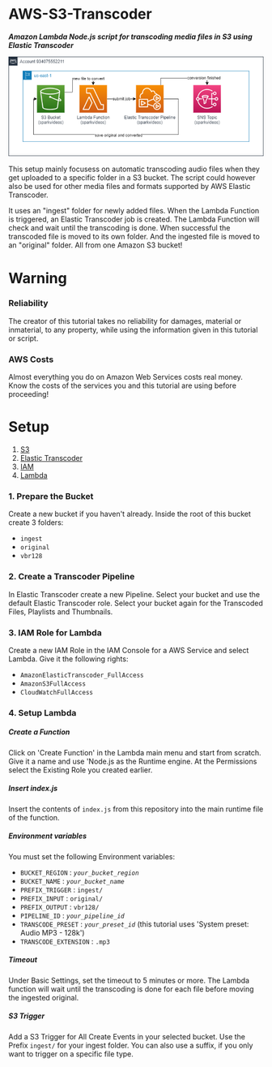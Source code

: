 # AWS-S3-Transcoder
**_Amazon Lambda Node.js script for transcoding media files in S3 using Elastic Transcoder_**

![alt](sparkvideos.png)

This setup mainly focusess on automatic transcoding audio files when they get uploaded to a specific folder in a S3 bucket. The script could however also be used for other media files and formats supported by AWS Elastic Transcoder.

It uses an "ingest" folder for newly added files. When the Lambda Function is triggered, an Elastic Transcoder job is created. The Lambda Function will check and wait until the transcoding is done. When successful the transcoded file is moved to its own folder. And the ingested file is moved to an "original" folder. All from one Amazon S3 bucket!

# Warning
### Reliability
The creator of this tutorial takes no reliability for damages, material or inmaterial, to any property, while using the information given in this tutorial or script.

### AWS Costs
Almost everything you do on Amazon Web Services costs real money. Know the costs of the services you and this tutorial are using before proceeding!

# Setup
1. [S3](#1-prepare-the-bucket)
2. [Elastic Transcoder](#2-create-a-transcoder-pipeline)
3. [IAM](#3-iam-role-for-lambda)
4. [Lambda](#4-setup-lambda)

### 1. Prepare the Bucket
Create a new bucket if you haven't already. Inside the root of this bucket create 3 folders:
* `ingest`
* `original`
* `vbr128`

### 2. Create a Transcoder Pipeline
In Elastic Transcoder create a new Pipeline. Select your bucket and use the default Elastic Transcoder role. Select your bucket again for the Transcoded Files, Playlists and Thumbnails.

### 3. IAM Role for Lambda
Create a new IAM Role in the IAM Console for a AWS Service and select Lambda. Give it the following rights:
* `AmazonElasticTranscoder_FullAccess`
* `AmazonS3FullAccess`
* `CloudWatchFullAccess`

### 4. Setup Lambda
##### Create a Function
Click on 'Create Function' in the Lambda main menu and start from scratch. Give it a name and use 'Node.js as the Runtime engine. At the Permissions select the Existing Role you created earlier.

##### Insert _index.js_
Insert the contents of `index.js` from this repository into the main runtime file of the function.

##### Environment variables
You must set the following Environment variables:
* `BUCKET_REGION` : _`your_bucket_region`_
* `BUCKET_NAME` : _`your_bucket_name`_
* `PREFIX_TRIGGER` : `ingest/`
* `PREFIX_INPUT` : `original/`
* `PREFIX_OUTPUT` : `vbr128/`
* `PIPELINE_ID` : _`your_pipeline_id`_
* `TRANSCODE_PRESET` : _`your_preset_id`_ (this tutorial uses 'System preset: Audio MP3 - 128k')
* `TRANSCODE_EXTENSION` : `.mp3`


##### Timeout
Under Basic Settings, set the timeout to 5 minutes or more. The Lambda function will wait until the transcoding is done for each file before moving the ingested original.

##### S3 Trigger
Add a S3 Trigger for All Create Events in your selected bucket. Use the Prefix `ingest/` for your ingest folder. You can also use a suffix, if you only want to trigger on a specific file type.
